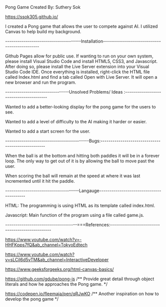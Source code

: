 Pong Game 
Created By: Suthery Sok

https://ssok305.github.io/


I created a Pong game that allows the user to compete against AI. I utilized Canvas to help build my background.

--------------------------------------Installation----------------------------------------------

Github Pages allow for public use. If wanting to run on your own system, please install Visual Studio Code and install HTML5, CSS3, and Javascript. After doing so, please install the Live Server extension into your Visual Studio Code IDE. Once everything is installed, right-click the HTML file called Index.html and find a tab called Open with Live Server. It will open a new browser and run the program.


--------------------------------Unsolved Problems/ Ideas :---------------------------------------

Wanted to add a better-looking display for the pong game for the users to see.

Wanted to add a level of difficulty to the AI making it harder or easier. 

Wanted to add a start screen for the user.

------------------------------------------Bugs:--------------------------------------------------

When the ball is at the bottom and hitting both paddles it will be in a forever loop. The only way to get out of it is by allowing the ball to move past the user.

When scoring the ball will remain at the speed at where it was last incremented until it hit the paddle.



-------------------------------------Langauge-----------------------------------------

HTML: The programming is using HTML as its template called index.html.

Javascript: Main function of the program using a file called game.js.


------------------------------------===References:------------------------------------------------ 

https://www.youtube.com/watch?v=-HHFKpps7fQ&ab_channel=TokyoEdtech


https://www.youtube.com/watch?v=sLCiI6d5vTM&ab_channel=InteractiveDeveloper


https://www.geeksforgeeks.org/html-canvas-basics/


https://github.com/gdube/pong-js /** Provide great detail through object literals and how he approaches the Pong game. */



https://codepen.io/fleemaja/pen/qRJwKO /** Another inspiration on how to develop the pong game */
